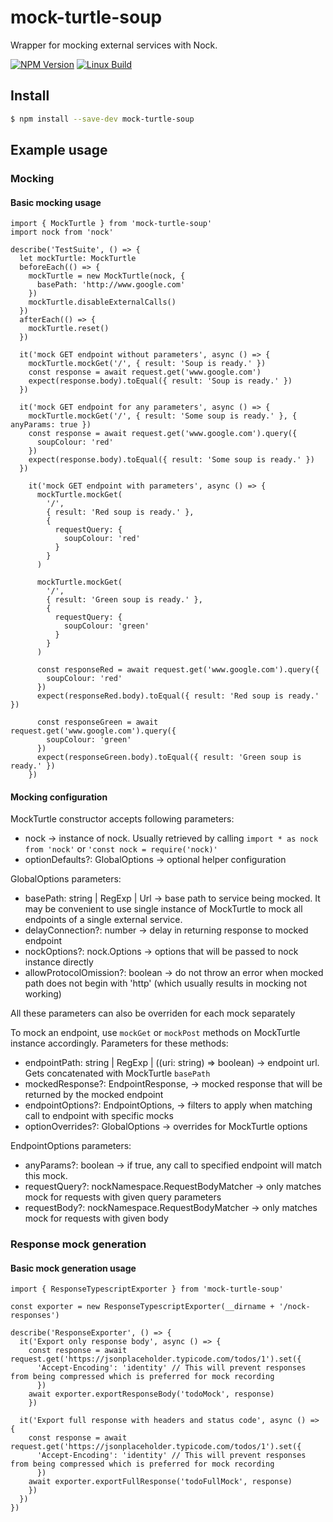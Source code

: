 # mock-turtle-soup

Wrapper for mocking external services with Nock. 

  [![NPM Version][npm-image]][npm-url]
  [![Linux Build][travis-image]][travis-url]

## Install

```sh
$ npm install --save-dev mock-turtle-soup
```

## Example usage

### Mocking

#### Basic mocking usage

```
import { MockTurtle } from 'mock-turtle-soup'
import nock from 'nock'

describe('TestSuite', () => {
  let mockTurtle: MockTurtle
  beforeEach(() => {
    mockTurtle = new MockTurtle(nock, {
      basePath: 'http://www.google.com'
    })
    mockTurtle.disableExternalCalls()
  })
  afterEach(() => {
    mockTurtle.reset()
  })

  it('mock GET endpoint without parameters', async () => {
    mockTurtle.mockGet('/', { result: 'Soup is ready.' })
    const response = await request.get('www.google.com')
    expect(response.body).toEqual({ result: 'Soup is ready.' })
  })

  it('mock GET endpoint for any parameters', async () => {
    mockTurtle.mockGet('/', { result: 'Some soup is ready.' }, { anyParams: true })
    const response = await request.get('www.google.com').query({
      soupColour: 'red'
    })
    expect(response.body).toEqual({ result: 'Some soup is ready.' })
  })

    it('mock GET endpoint with parameters', async () => {
      mockTurtle.mockGet(
        '/',
        { result: 'Red soup is ready.' },
        {
          requestQuery: {
            soupColour: 'red'
          }
        }
      )

      mockTurtle.mockGet(
        '/',
        { result: 'Green soup is ready.' },
        {
          requestQuery: {
            soupColour: 'green'
          }
        }
      )

      const responseRed = await request.get('www.google.com').query({
        soupColour: 'red'
      })
      expect(responseRed.body).toEqual({ result: 'Red soup is ready.' })

      const responseGreen = await request.get('www.google.com').query({
        soupColour: 'green'
      })
      expect(responseGreen.body).toEqual({ result: 'Green soup is ready.' })
    })

```

#### Mocking configuration

MockTurtle constructor accepts following parameters:

* nock -> instance of nock. Usually retrieved by calling `import * as nock from 'nock'` or `'const nock = require('nock)'`
* optionDefaults?: GlobalOptions -> optional helper configuration

GlobalOptions parameters:

* basePath: string | RegExp | Url -> base path to service being mocked. It may be convenient to use single instance of MockTurtle to mock all endpoints of a single external service.
* delayConnection?: number -> delay in returning response to mocked endpoint
* nockOptions?: nock.Options -> options that will be passed to nock instance directly
* allowProtocolOmission?: boolean -> do not throw an error when mocked path does not begin with 'http' (which usually results in mocking not working)

All these parameters can also be overriden for each mock separately

To mock an endpoint, use `mockGet` or `mockPost` methods on MockTurtle instance accordingly. Parameters for these methods:

* endpointPath: string | RegExp | ((uri: string) => boolean) -> endpoint url. Gets concatenated with MockTurtle `basePath`
* mockedResponse?: EndpointResponse, -> mocked response that will be returned by the mocked endpoint
* endpointOptions?: EndpointOptions, -> filters to apply when matching call to endpoint with specific mocks
* optionOverrides?: GlobalOptions -> overrides for MockTurtle options

EndpointOptions parameters:

* anyParams?: boolean -> if true, any call to specified endpoint will match this mock. 
* requestQuery?: nockNamespace.RequestBodyMatcher -> only matches mock for requests with given query parameters
* requestBody?: nockNamespace.RequestBodyMatcher -> only matches mock for requests with given body

### Response mock generation

#### Basic mock generation usage

```
import { ResponseTypescriptExporter } from 'mock-turtle-soup'

const exporter = new ResponseTypescriptExporter(__dirname + '/nock-responses')

describe('ResponseExporter', () => {
  it('Export only response body', async () => {
    const response = await request.get('https://jsonplaceholder.typicode.com/todos/1').set({
      'Accept-Encoding': 'identity' // This will prevent responses from being compressed which is preferred for mock recording
      })
    await exporter.exportResponseBody('todoMock', response)
    })

  it('Export full response with headers and status code', async () => {
    const response = await request.get('https://jsonplaceholder.typicode.com/todos/1').set({
      'Accept-Encoding': 'identity' // This will prevent responses from being compressed which is preferred for mock recording
      })
    await exporter.exportFullResponse('todoFullMock', response)
    })
  })
})
```

[npm-image]: https://img.shields.io/npm/v/mock-turtle.svg
[npm-url]: https://npmjs.org/package/mock-turtle
[downloads-image]: https://img.shields.io/npm/dm/mock-turtle.svg
[downloads-url]: https://npmjs.org/package/mock-turtle
[travis-image]: https://img.shields.io/travis/kibertoad/mock-turtle/master.svg?label=linux
[travis-url]: https://travis-ci.org/kibertoad/mock-turtle
